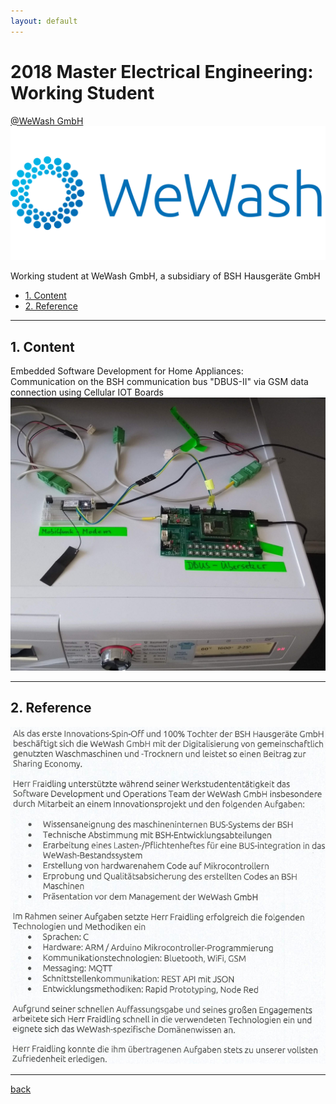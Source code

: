 ```yaml
---
layout: default
---
```


# 2018 Master Electrical Engineering: Working Student

[@WeWash GmbH](https://www.wewash.de/)
![wewash_logo](./images/wewash_logo.png)  

Working student at WeWash GmbH, a subsidiary of BSH Hausgeräte GmbH

- [1. Content](#1-content)
- [2. Reference](#2-reference)

___

## 1. Content

Embedded Software Development for Home Appliances:  
Communication on the BSH communication bus "DBUS-II" via GSM data connection using Cellular IOT Boards  
![wewash_project1](./images/wewash_project1.jpg)  

___

## 2. Reference

![wewash_zeugnis](./images/wewash_zeugnis.png)  

___

[back](./)
